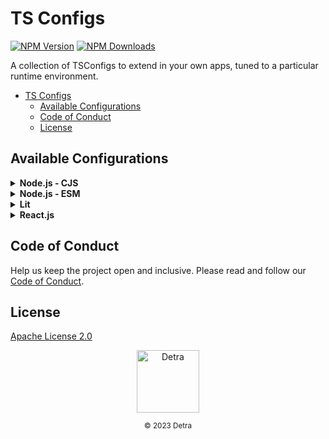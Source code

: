 # TS Configs

[![NPM Version][npm_version_badge]][npm_badge_url]
[![NPM Downloads][npm_downloads_badge]][npm_badge_url]

A collection of TSConfigs to extend in your own apps, tuned to a particular runtime environment.

- [TS Configs](#ts-configs)
  - [Available Configurations](#available-configurations)
  - [Code of Conduct](#code-of-conduct)
  - [License](#license)

## Available Configurations

<details>
<summary><strong>Node.js - CJS</strong></summary>

> A version of Node >= 16 is supported by the following configuration.

To install the configuration and its related dev-dependencies, use the following command:

```sh
pnpm add -D @detra-lab/tsc typescript @types/node@16
```

After the installation, add the code snippet below to your `tsconfig.json` file:

```json
{
  "extends": "@detra-lab/tsc/node/tsconfig.cjs.json",
  "compilerOptions": {
    "declarationDir": "./types",
    "typeRoots": ["./types", "./node_modules/@types"]
  }
}
```
</details>

<details>
<summary><strong>Node.js - ESM</strong></summary>

> A version of Node >= 16 is supported by the following configuration.

To install the configuration and its related dev-dependencies, use the following command:

```sh
pnpm add -D @detra-lab/tsc typescript @types/node@16
```

After the installation, add the code snippet below to your `tsconfig.json` file:

```json
{
  "extends": "@detra-lab/tsc/node/tsconfig.esm.json",
  "compilerOptions": {
    "declarationDir": "./types",
    "typeRoots": ["./types", "./node_modules/@types"]
  }
}
```
</details>

<details>
<summary><strong>Lit</strong></summary>

If you're working on projects that use [Lit](https://lit.dev/) with TypeScript, you can simplify the setup process by installing a configuration and its related dependencies using the following command:

```sh
pnpm add -D @detra-lab/tsc typescript
```

After the installation, add the code snippet below to your `tsconfig.json` file:

```json
{
  "extends": "@detra-lab/tsc/lit/tsconfig.json"
}
```
</details>

<details>
<summary><strong>React.js</strong></summary>

When working on projects that involve using React with TypeScript, such as [Create React App](https://create-react-app.dev/) or [Next.js](https://nextjs.org/), you can simplify the setup process by installing a configuration and its dependencies with a single command:

```sh
pnpm add -D @detra-lab/tsc typescript
```

After the installation, add the code snippet below to your `tsconfig.json` file:

```json
{
  "extends": "@detra-lab/tsc/react/tsconfig.json"
}
```
</details>

## Code of Conduct

Help us keep the project open and inclusive. Please read and follow our [Code of Conduct](https://github.com/detra-lab/tsc/blob/stable/CODE_OF_CONDUCT.md).

## License

[Apache License 2.0](https://github.com/detra-lab/tsc/blob/stable/LICENSE)

<div align="center"><img src="https://raw.github.com/detra-lab/.github/stable/profile/logo.svg" width="100" height="100" alt="Detra" /><p><small>© 2023 Detra</small></p></div>

<!-- Badges -->
[npm_version_badge]: https://img.shields.io/npm/v/@detra-lab/tsc?style=flat-square&colorA=424394&colorB=80ffdb
[npm_downloads_badge]: https://img.shields.io/npm/dm/@detra-lab/tsc?style=flat-square&colorA=424394&colorB=80ffdb

<!-- Links -->
[npm_badge_url]: https://www.npmjs.com/package/@detra-lab/tsc
